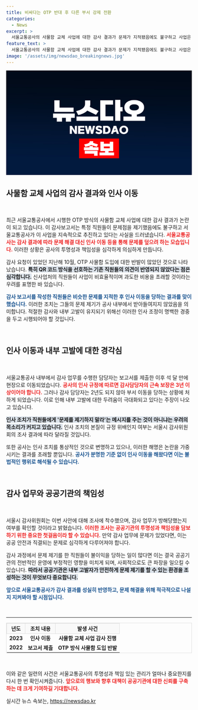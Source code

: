 ```yaml
---
title: 비싸다는 OTP 반대 후 다른 부서 강제 전환
categories:
  - News
excerpt: >
  서울교통공사의 사물함 교체 사업에 대한 감사 결과가 문제가 지적됐음에도 불구하고 사업은 계속 진행 중. 감사에 목소리를 낸 직원들은 잇따라 인사 이동됐고, 서울시 감사위원회는 조사에 나섰다. 과연 공사 내부에서 숨겨진 진실은 무엇일까?
feature_text: >
  서울교통공사의 사물함 교체 사업에 대한 감사 결과가 문제가 지적됐음에도 불구하고 사업은 계속 진행 중. 감사에 목소리를 낸 직원들은 잇따라 인사 이동됐고, 서울시 감사위원회는 조사에 나섰다. 과연 공사 내부에서 숨겨진 진실은 무엇일까?
image: '/assets/img/newsdao_breakingnews.jpg'
---
```


<p><img src="/assets/img/newsdao_breakingnews.jpg" alt="bookingtag 속보" /></p>

<h2 data-ke-size="size26">사물함 교체 사업의 감사 결과와 인사 이동</h2>

<p data-ke-size="size16">&nbsp;</p>

<p>최근 서울교통공사에서 시행한 OTP 방식의 사물함 교체 사업에 대한 감사 결과가 논란이 되고 있습니다. 이 감사보고서는 특정 직원들이 문제점을 제기했음에도 불구하고 서울교통공사가 이 사업을 지속적으로 추진하고 있다는 사실을 드러냈습니다. <b><span style="color: #ee2323;">서울교통공사는 감사 결과에 따라 문제 해결 대신 인사 이동 등을 통해 문제를 덮으려 하는 모습입니다.</span></b> 이러한 상황은 공사의 투명성과 책임성을 심각하게 의심하게 만듭니다.</p>

<p>감사 요청이 있었던 지난해 10월, OTP 사물함 도입에 대한 반발이 많았던 것으로 나타났습니다. <b><span style="background-color: #21538527;">특히 QR 코드 방식을 선호하는 기존 직원들의 의견이 반영되지 않았다는 점은 심각합니다.</span></b> 신사업처의 직원들이 사업이 비효율적이며 과도한 비용을 초래할 것이라는 우려를 표명한 바 있습니다. </p>

<p><b><span style="color: #1a5490;">감사 보고서를 작성한 직원들은 비슷한 문제를 지적한 후 인사 이동을 당하는 결과를 맞이했습니다.</span></b> 이러한 조치는 그들의 문제 제기가 공사 내부에서 받아들여지지 않았음을 의미합니다. 적절한 감사와 내부 고발이 유지되기 위해선 이러한 인사 조정이 명백한 경중을 두고 시행되어야 할 것입니다.</p>

<p data-ke-size="size16">&nbsp;</p>

<h2 data-ke-size="size26">인사 이동과 내부 고발에 대한 경각심</h2>

<p data-ke-size="size16">&nbsp;</p>

<p>서울교통공사 내부에서 감사 업무를 수행한 담당자는 보고서를 제출한 이후 석 달 만에 현장으로 이동되었습니다. <b><span style="color: #ee2323;">공사의 인사 규정에 따르면 감사담당자의 근속 보장은 3년 이상이어야 합니다.</span></b> 그러나 감사 담당자는 2년도 되지 않아 부서 이동을 당하는 상황에 처하게 되었습니다. 이로 인해 내부 고발에 대한 두려움이 극대화되고 있다는 주장이 나오고 있습니다.</p>

<p><b><span style="background-color: #21538527;">인사 조치가 직원들에게 '문제를 제기하지 말라'는 메시지를 주는 것이 아니냐는 우려의 목소리가 커지고 있습니다.</span></b> 인사 조치의 본질이 규정 위배인지 여부는 서울시 감사위원회의 조사 결과에 따라 달라질 것입니다. </p>

<p>또한 공사는 인사 조치를 통상적인 것으로 변명하고 있으나, 이러한 해명은 논란을 가중시키는 결과를 초래할 뿐입니다. <b><span style="color: #1a5490;">공사가 분명한 기준 없이 인사 이동을 해왔다면 이는 불법적인 행위로 해석될 수 있습니다.</span></b></p>

<p data-ke-size="size16">&nbsp;</p>

<h2 data-ke-size="size26">감사 업무와 공공기관의 책임성</h2>

<p data-ke-size="size16">&nbsp;</p>

<p>서울시 감사위원회는 이번 사안에 대해 조사에 착수했으며, 감사 업무가 방해당했는지 여부를 확인할 것이라고 밝혔습니다. <b><span style="color: #ee2323;">이러한 조사는 공공기관의 투명성과 책임성을 담보하기 위한 중요한 첫걸음이라 할 수 있습니다.</span></b> 만약 감사 업무에 문제가 있었다면, 이는 공공 안전과 직결되는 문제로 심각하게 다루어져야 합니다.</p>

<p>감사 과정에서 문제 제기를 한 직원들이 불이익을 당하는 일이 많다면 이는 결국 공공기관의 전반적인 운영에 부정적인 영향을 미치게 되며, 사회적으로도 큰 파장을 일으킬 수 있습니다. <b><span style="background-color: #21538527;">따라서 공공기관은 내부 고발자가 안전하게 문제 제기를 할 수 있는 환경을 조성하는 것이 무엇보다 중요합니다.</span></b></p>

<p><b><span style="color: #1a5490;">앞으로 서울교통공사가 감사 결과를 성실히 반영하고, 문제 해결을 위해 적극적으로 나설지 지켜봐야 할 시점입니다.</span></b></p>

<p data-ke-size="size16">&nbsp;</p>

<hr>

<table style="width: 100%; border: 1px solid #ddd; border-collapse: collapse;">
  <tr>
    <th style="border: 1px solid #ddd; text-align: center; background-color: #f9f9f9;">년도</th>
    <th style="border: 1px solid #ddd; text-align: center; background-color: #f9f9f9;">조치 내용</th>
    <th style="border: 1px solid #ddd; text-align: center; background-color: #f9f9f9;">발생 사건</th>
  </tr>
  <tr>
    <td style="text-align: center; height: 17px;"><b>2023</b></td>
    <td style="text-align: center; height: 17px;"><b>인사 이동</b></td>
    <td style="text-align: center; height: 17px;"><b>사물함 교체 사업 감사 진행</b></td>
  </tr>
  <tr>
    <td style="text-align: center; height: 17px;"><b>2022</b></td>
    <td style="text-align: center; height: 17px;"><b>보고서 제출</b></td>
    <td style="text-align: center; height: 17px;"><b>OTP 방식 사물함 도입 반발</b></td>
  </tr>
</table>

<p data-ke-size="size16">&nbsp;</p>

<p>이와 같은 일련의 사건은 서울교통공사의 투명성과 책임 있는 관리가 얼마나 중요한지를 다시 한 번 확인시켜줍니다. <b><span style="color: #ee2323;">앞으로의 행보와 향후 대책이 공공기관에 대한 신뢰를 구축하는 데 크게 기여하길 기대합니다.</span></b></p>
실시간 뉴스 속보는, <a href="https://newsdao.kr" rel="dofollow">https://newsdao.kr</a>


